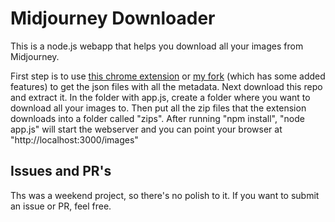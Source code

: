 # Midjourney Downloader
This is a node.js webapp that helps you download all your images from Midjourney. 

First step is to use [this chrome extension](https://github.com/andrewmcdan/midjourney-archive-chrome-extension) or [my fork](https://github.com/andrewmcdan/midjourney-archive-chrome-extension) (which has some added features) to get the json files with all the metadata.
Next download this repo and extract it. In the folder with app.js, create a folder where you want to download all your images to.
Then put all the zip files that the extension downloads into a folder called "zips". After running "npm install", "node app.js" will start the webserver and you can point your browser at "http://localhost:3000/images"
## Issues and PR's

Ths was a weekend project, so there's no polish to it. If you want to submit an issue or PR, feel free. 
